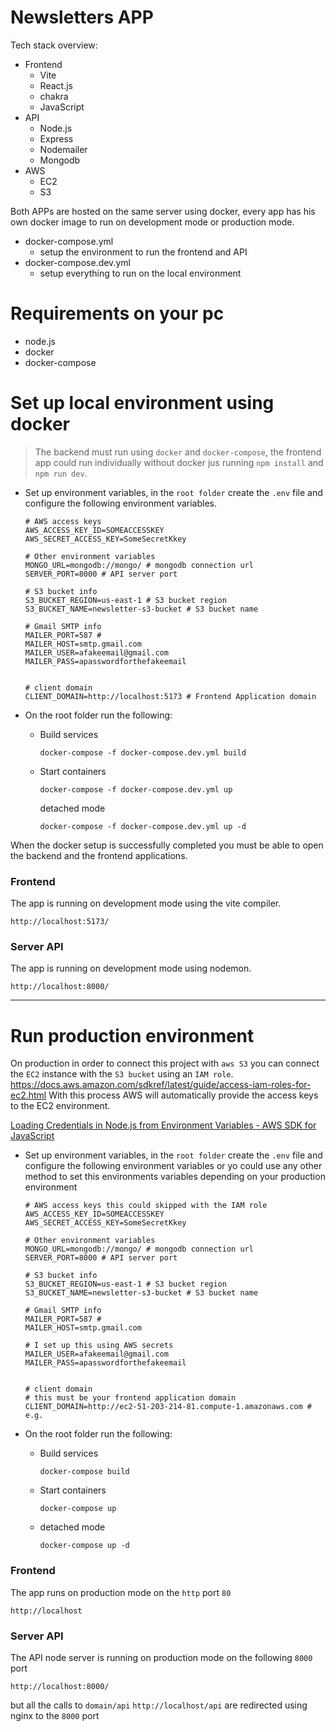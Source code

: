 
# Newsletters APP
Tech stack overview:
- Frontend
  - Vite
  - React.js
  - chakra
  - JavaScript
- API
  - Node.js
  - Express
  - Nodemailer
  - Mongodb
- AWS
  - EC2
  - S3

Both APPs are hosted on the same server using docker, every app has his own docker image to run on development mode or production mode.
- docker-compose.yml
  - setup the environment to run the frontend and API
- docker-compose.dev.yml
  - setup everything to run on the local environment

# Requirements on your pc
- node.js
- docker
- docker-compose

# Set up local environment using docker
> The backend must run using `docker` and `docker-compose`, the frontend app could run individually without docker jus running `npm install` and `npm run dev`.
- Set up environment variables, in the `root folder` create the `.env` file and configure the following environment variables.
  ```console
  # AWS access keys
  AWS_ACCESS_KEY_ID=SOMEACCESSKEY
  AWS_SECRET_ACCESS_KEY=SomeSecretKkey

  # Other environment variables
  MONGO_URL=mongodb://mongo/ # mongodb connection url
  SERVER_PORT=8000 # API server port

  # S3 bucket info
  S3_BUCKET_REGION=us-east-1 # S3 bucket region
  S3_BUCKET_NAME=newsletter-s3-bucket # S3 bucket name

  # Gmail SMTP info
  MAILER_PORT=587 #
  MAILER_HOST=smtp.gmail.com
  MAILER_USER=afakeemail@gmail.com
  MAILER_PASS=apasswordforthefakeemail


  # client domain
  CLIENT_DOMAIN=http://localhost:5173 # Frontend Application domain
  ```

- On the root folder run the following:
  - Build services
    ```console
    docker-compose -f docker-compose.dev.yml build
    ```

  - Start containers
    ```console
    docker-compose -f docker-compose.dev.yml up
    ```

    detached mode
    ```console
    docker-compose -f docker-compose.dev.yml up -d
    ```

When the docker setup is successfully completed you must be able to open the backend and the frontend applications.

### Frontend
The app is running on development mode using the vite compiler.

`http://localhost:5173/`

### Server API
The app is running on development mode using nodemon.

`http://localhost:8000/`


---

# Run production environment
On production in order to connect this project with `aws S3` you can connect the `EC2` instance with the `S3 bucket` using an `IAM role`.
https://docs.aws.amazon.com/sdkref/latest/guide/access-iam-roles-for-ec2.html
With this process AWS will automatically provide the access keys to the EC2 environment.

[Loading Credentials in Node.js from Environment Variables - AWS SDK for JavaScript](https://docs.aws.amazon.com/sdk-for-javascript/v2/developer-guide/loading-node-credentials-environment.html)

- Set up environment variables, in the `root folder` create the `.env` file and configure the following environment variables or yo could use any other method to set this environments variables depending on your production environment
  ```console
  # AWS access keys this could skipped with the IAM role
  AWS_ACCESS_KEY_ID=SOMEACCESSKEY
  AWS_SECRET_ACCESS_KEY=SomeSecretKkey

  # Other environment variables
  MONGO_URL=mongodb://mongo/ # mongodb connection url
  SERVER_PORT=8000 # API server port

  # S3 bucket info
  S3_BUCKET_REGION=us-east-1 # S3 bucket region
  S3_BUCKET_NAME=newsletter-s3-bucket # S3 bucket name

  # Gmail SMTP info
  MAILER_PORT=587 #
  MAILER_HOST=smtp.gmail.com

  # I set up this using AWS secrets
  MAILER_USER=afakeemail@gmail.com
  MAILER_PASS=apasswordforthefakeemail


  # client domain
  # this must be your frontend application domain
  CLIENT_DOMAIN=http://ec2-51-203-214-81.compute-1.amazonaws.com # e.g.
  ```

- On the root folder run the following:
  - Build services
    ```console
    docker-compose build
    ```

  - Start containers
    ```console
    docker-compose up
    ```

  - detached mode
    ```console
    docker-compose up -d
    ```
### Frontend
The app runs on production mode on the `http` port `80`

`http://localhost`

### Server API
The API node server is running on production mode on the following `8000` port

`http://localhost:8000/`

but all the calls to `domain/api` `http://localhost/api` are redirected using nginx to the `8000` port
